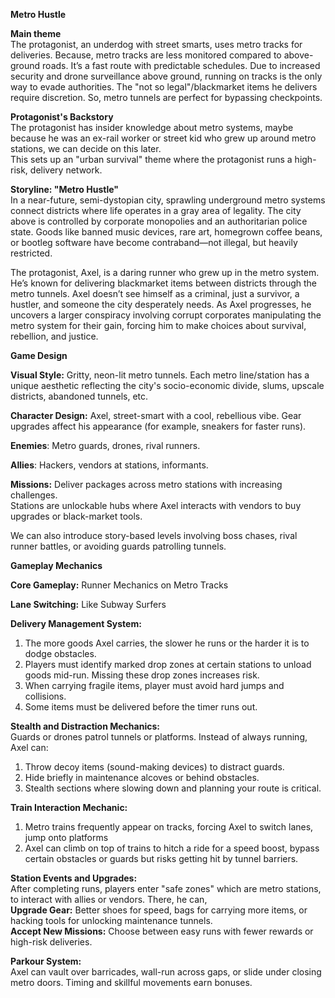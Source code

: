 **Metro Hustle**

**Main theme**  
The protagonist, an underdog with street smarts, uses metro tracks for deliveries. Because, metro tracks are less monitored compared to above-ground roads. It’s a fast route with predictable schedules. Due to increased security and drone surveillance above ground, running on tracks is the only way to evade authorities. The "not so legal"/blackmarket items he delivers require discretion. So, metro tunnels are perfect for bypassing checkpoints.

**Protagonist's Backstory**  
The protagonist has insider knowledge about metro systems, maybe because he was an ex-rail worker or street kid who grew up around metro stations, we can decide on this later.  
This sets up an "urban survival" theme where the protagonist runs a high-risk, delivery network.

**Storyline: "Metro Hustle"**  
In a near-future, semi-dystopian city, sprawling underground metro systems connect districts where life operates in a gray area of legality. The city above is controlled by corporate monopolies and an authoritarian police state. Goods like banned music devices, rare art, homegrown coffee beans, or bootleg software have become contraband—not illegal, but heavily restricted.

The protagonist, Axel, is a daring runner who grew up in the metro system. He’s known for delivering blackmarket items between districts through the metro tunnels. Axel doesn’t see himself as a criminal, just a survivor, a hustler, and someone the city desperately needs. As Axel progresses, he uncovers a larger conspiracy involving corrupt corporates manipulating the metro system for their gain, forcing him to make choices about survival, rebellion, and justice.

**Game Design**

**Visual Style:** Gritty, neon-lit metro tunnels. Each metro line/station has a unique aesthetic reflecting the city's socio-economic divide, slums, upscale districts, abandoned tunnels, etc.

**Character Design:** Axel, street-smart with a cool, rebellious vibe. Gear upgrades affect his appearance (for example, sneakers for faster runs).

**Enemies**: Metro guards, drones, rival runners.

**Allies**: Hackers, vendors at stations, informants.

**Missions:** Deliver packages across metro stations with increasing challenges.  
Stations are unlockable hubs where Axel interacts with vendors to buy upgrades or black-market tools.

We can also introduce story-based levels involving boss chases, rival runner battles, or avoiding guards patrolling tunnels.

**Gameplay Mechanics**

**Core Gameplay:** Runner Mechanics on Metro Tracks

**Lane Switching:** Like Subway Surfers

**Delivery Management System:**

1. The more goods Axel carries, the slower he runs or the harder it is to dodge obstacles.
2. Players must identify marked drop zones at certain stations to unload goods mid-run. Missing these drop zones increases risk.
3. When carrying fragile items, player must avoid hard jumps and collisions.
4. Some items must be delivered before the timer runs out.

**Stealth and Distraction Mechanics:**  
Guards or drones patrol tunnels or platforms. Instead of always running, Axel can:

1. Throw decoy items (sound-making devices) to distract guards.
1. Hide briefly in maintenance alcoves or behind obstacles.
2. Stealth sections where slowing down and planning your route is critical.

**Train Interaction Mechanic:**

1. Metro trains frequently appear on tracks, forcing Axel to switch lanes, jump onto platforms
2. Axel can climb on top of trains to hitch a ride for a speed boost,  bypass certain obstacles or guards but risks getting hit by tunnel barriers.

**Station Events and Upgrades:**  
After completing runs, players enter "safe zones" which are metro stations, to interact with allies or vendors. There, he can,  
**Upgrade Gear:** Better shoes for speed, bags for carrying more items, or hacking tools for unlocking maintenance tunnels.  
**Accept New Missions:** Choose between easy runs with fewer rewards or high-risk deliveries.

**Parkour System:**  
Axel can vault over barricades, wall-run across gaps, or slide under closing metro doors. Timing and skillful movements earn bonuses.  
